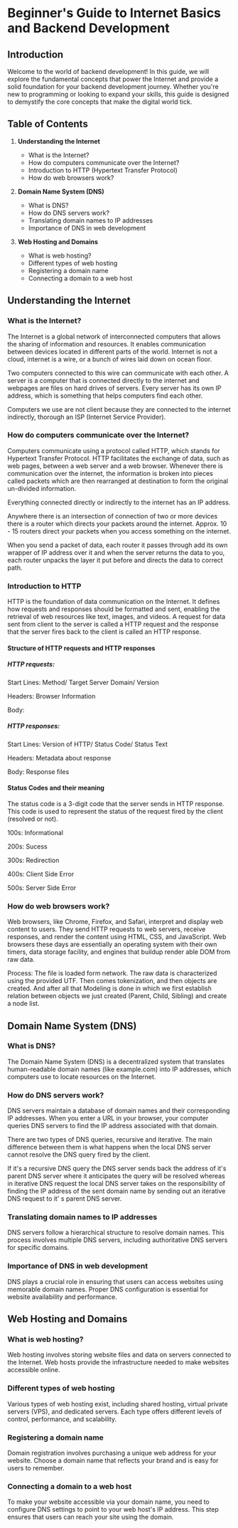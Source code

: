

# Beginner's Guide to Internet Basics and Backend Development

## Introduction

Welcome to the world of backend development! In this guide, we will explore the fundamental concepts that power the Internet and provide a solid foundation for your backend development journey. Whether you're new to programming or looking to expand your skills, this guide is designed to demystify the core concepts that make the digital world tick.

## Table of Contents

1. **Understanding the Internet**
   - What is the Internet?
   - How do computers communicate over the Internet?
   - Introduction to HTTP (Hypertext Transfer Protocol)
   - How do web browsers work?

2. **Domain Name System (DNS)**
   - What is DNS?
   - How do DNS servers work?
   - Translating domain names to IP addresses
   - Importance of DNS in web development

3. **Web Hosting and Domains**
   - What is web hosting?
   - Different types of web hosting
   - Registering a domain name
   - Connecting a domain to a web host


## Understanding the Internet

### What is the Internet?

The Internet is a global network of interconnected computers that allows the sharing of information and resources. It enables communication between devices located in different parts of the world. Internet is not a cloud, internet is a wire, or a bunch of wires laid down on ocean floor.

Two computers connected to this wire can communicate with each other. A server is a computer that is connected directly to the internet and webpages are files on hard drives of servers. Every server has its own IP address, which is something that helps computers find each other.

Computers we use are not client because they are connected to the internet indirectly, thorough an ISP (Internet Service Provider).


### How do computers communicate over the Internet?

Computers communicate using a protocol called HTTP, which stands for Hypertext Transfer Protocol. HTTP facilitates the exchange of data, such as web pages, between a web server and a web browser.
Whenever there is communication over the internet, the information is broken into pieces called packets which are then rearranged at destination to form the original un-divided information.

Everything connected directly or indirectly to the internet has an IP address.

Anywhere there is an intersection of connection of two or more devices there is a router which directs your packets around the internet. Approx. 10 - 15 routers direct your packets when you access something on the internet.

When you send a packet of data, each router it passes through add its own wrapper of IP address over it and when the server returns the data to you, each router unpacks the layer it put before and directs the data to correct path.


### Introduction to HTTP

HTTP is the foundation of data communication on the Internet. It defines how requests and responses should be formatted and sent, enabling the retrieval of web resources like text, images, and videos. A request for data sent from client to the server is called a HTTP request and the response that the server fires back to the client is called an HTTP response. 

#### Structure of HTTP requests and HTTP responses

##### HTTP requests:
Start Lines: Method/ Target Server Domain/ Version

Headers: Browser Information

Body:

##### HTTP responses:
Start Lines: Version of HTTP/ Status Code/ Status Text

Headers: Metadata about response

Body: Response files

#### Status Codes and their meaning

The status code is a 3-digit code that the server sends in HTTP response. This code is used to represent the status of the request fired by the client (resolved or not).

100s: Informational

200s: Sucess

300s: Redirection

400s: Client Side Error

500s: Server Side Error


### How do web browsers work?

Web browsers, like Chrome, Firefox, and Safari, interpret and display web content to users. They send HTTP requests to web servers, receive responses, and render the content using HTML, CSS, and JavaScript. Web browsers these days are essentially an operating system with their own timers, data storage facility, and engines that buildup render able DOM from raw data. 

Process:
The file is loaded form network. The raw data is characterized using the provided UTF. Then comes tokenization, and then objects are created. And after all that Modeling is done in which we first establish relation between objects we just created (Parent, Child, Sibling) and create a node list. 


## Domain Name System (DNS)

### What is DNS?

The Domain Name System (DNS) is a decentralized system that translates human-readable domain names (like example.com) into IP addresses, which computers use to locate resources on the Internet.

### How do DNS servers work?

DNS servers maintain a database of domain names and their corresponding IP addresses. When you enter a URL in your browser, your computer queries DNS servers to find the IP address associated with that domain.

There are two types of DNS queries, recursive and iterative. The main difference between them is what happens when the local DNS server cannot resolve the DNS query fired by the client.

If it's a recursive DNS query the DNS server sends back the address of it's parent DNS server where it anticipates the query will be resolved whereas in iterative DNS request the local DNS server takes on the responsibility of finding the IP address of the sent domain name by sending out an iterative DNS request to it' s parent DNS server. 



### Translating domain names to IP addresses

DNS servers follow a hierarchical structure to resolve domain names. This process involves multiple DNS servers, including authoritative DNS servers for specific domains.

### Importance of DNS in web development

DNS plays a crucial role in ensuring that users can access websites using memorable domain names. Proper DNS configuration is essential for website availability and performance.

## Web Hosting and Domains

### What is web hosting?

Web hosting involves storing website files and data on servers connected to the Internet. Web hosts provide the infrastructure needed to make websites accessible online.

### Different types of web hosting

Various types of web hosting exist, including shared hosting, virtual private servers (VPS), and dedicated servers. Each type offers different levels of control, performance, and scalability.

### Registering a domain name

Domain registration involves purchasing a unique web address for your website. Choose a domain name that reflects your brand and is easy for users to remember.

### Connecting a domain to a web host

To make your website accessible via your domain name, you need to configure DNS settings to point to your web host's IP address. This step ensures that users can reach your site using the domain.
